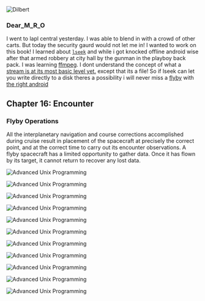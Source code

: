 ![Dilbert](https://pbs.twimg.com/media/EEMUvumXYAMteki?format=jpg&name=small)



### Dear_M_R_O
I went to lapl central yesterday. I was able to blend in with a crowd of other carts. But today the security gaurd would not let me in! I wanted to work on this book! I learned about [`lseek`](https://man7.org/linux/man-pages/man2/lseek.2.html) and while i got knocked offline android wise after that armed robbery at city hall by the gunman in the playboy back pack. I was learning [ffmpeg](https://www.ffmpeg.org/). I dont understand the concept of what a [stream is at its most basic level yet.](https://en.wikipedia.org/wiki/STREAMS) except that its a file! So if lseek can let you write directly to a disk theres a possibility i will never miss a [flyby](https://science.nasa.gov/learn/basics-of-space-flight/chapter16-1/) with [the right android](https://www.techradar.com/best/best-rugged-smartphones) 

## Chapter 16: Encounter
### Flyby Operations
All the interplanetary navigation and course corrections accomplished during cruise result in placement of the spacecraft at precisely the correct point, and at the correct time to carry out its encounter observations. A flyby spacecraft has a limited opportunity to gather data. Once it has flown by its target, it cannot return to recover any lost data.

![Advanced Unix Programming](https://raw.githubusercontent.com/ricoThaka/ricothaka.github.io/pixelsquare/assets/images/worknotes03/files0001.png)

![Advanced Unix Programming](https://raw.githubusercontent.com/ricoThaka/ricothaka.github.io/pixelsquare/assets/images/worknotes03/files0002.png)

![Advanced Unix Programming](https://raw.githubusercontent.com/ricoThaka/ricothaka.github.io/pixelsquare/assets/images/worknotes03/files0003.png)

![Advanced Unix Programming](https://raw.githubusercontent.com/ricoThaka/ricothaka.github.io/pixelsquare/assets/images/worknotes03/files0004.png)

![Advanced Unix Programming](https://raw.githubusercontent.com/ricoThaka/ricothaka.github.io/pixelsquare/assets/images/worknotes03/files0005.png)

![Advanced Unix Programming](https://raw.githubusercontent.com/ricoThaka/ricothaka.github.io/pixelsquare/assets/images/worknotes03/files0006.png)

![Advanced Unix Programming](https://raw.githubusercontent.com/ricoThaka/ricothaka.github.io/pixelsquare/assets/images/worknotes03/files0007.png)

![Advanced Unix Programming](https://raw.githubusercontent.com/ricoThaka/ricothaka.github.io/pixelsquare/assets/images/worknotes03/files0008.png)

![Advanced Unix Programming](https://raw.githubusercontent.com/ricoThaka/ricothaka.github.io/pixelsquare/assets/images/worknotes03/files0009.png)

![Advanced Unix Programming](https://raw.githubusercontent.com/ricoThaka/ricothaka.github.io/pixelsquare/assets/images/worknotes03/files0014.png)

![Advanced Unix Programming](https://raw.githubusercontent.com/ricoThaka/ricothaka.github.io/pixelsquare/assets/images/worknotes03/files0015.png)





